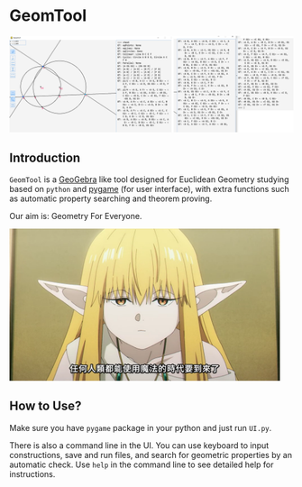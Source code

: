 # GeomTool

<img src="Example.png" width="960px">

## Introduction
 `GeomTool` is a [GeoGebra](https://github.com/geogebra/geogebra) like tool designed for Euclidean Geometry studying based on `python` and [pygame](https://github.com/pygame/pygame) (for user interface), with extra functions such as automatic property searching and theorem proving. 
 
 Our aim is: Geometry For Everyone. 

 <img src="Magic.png" width="480px">

## How to Use?
 Make sure you have `pygame` package in your python and just run `UI.py`. 
 
 There is also a command line in the UI. You can use keyboard to input constructions, save and run files, and search for geometric properties by an automatic check. Use `help` in the command line to see detailed help for instructions. 
